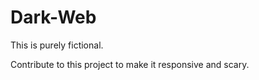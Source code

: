 # Dark-Web
This is purely fictional. 

Contribute to this project to make it responsive and scary. 
